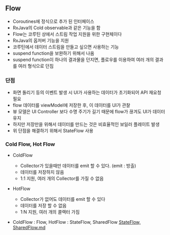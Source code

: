 

## Flow
- Coroutines에 정식으로 추가 된 인터페이스
- RxJava의 Cold observable과 같은 기능을 함 
- Flow는 코루틴 상에서 스트림 작업 지원을 위한 구현체이다
- RxJava의 옵저버 기능을 지원
- 코루틴에서 데이터 스트림을 만들고 싶으면 사용하는 기능 
- suspend function을 보완하기 위해서 나옴 
- suspend function이 하나의 결과물을 던지면, 플로우를 이용하여 여러 개의 결과를 여러 형식으로 던짐

### 단점
- 화면 돌리기 등의 이벤트 발생 시 UI가 사용하는 데이터가 초기화되어 API 재요청 필요
- flow 데이터를 viewModel에 저장한 후, 이 데이터를 UI가 관찰
- 뷰 모델은 UI Controller 보다 수명 주기가 길기 때문에 flow가 끊겨도 UI가 데이터 유지
- 하지만 저장만을 위해서 데이터를 만드는 것은 비효율적인 보일러 플레이트 발생
- 위 단점을 해결하기 위해서 StateFlow 사용 

### Cold Flow, Hot Flow
- ColdFlow
  - Collector가 있을때만 데이터를 emit 할 수 있다. (emit : 방출)
  - 데이터를 저장하지 않음
  - 1:1 지원, 여러 개의 Collector를 가질 수 없음
- HotFlow
  - Collector가 없어도 데이터를 emit 할 수 있다
  - 데이터를 저장 할 수 없음
  - 1:N 지원, 여러 개의 콜랙터 가짐 

- ColdFlow : Flow, HotFlow : StateFlow, SharedFlow
[StateFlow, SharedFlow.md](StateFlow%2C%20SharedFlow.md)